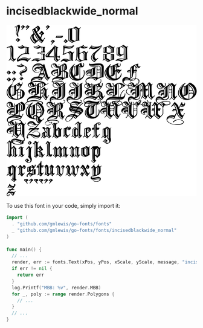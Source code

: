 # incisedblackwide_normal

![incisedblackwide_normal](incisedblackwide_normal.png)

To use this font in your code, simply import it:

```go
import (
  . "github.com/gmlewis/go-fonts/fonts"
  _ "github.com/gmlewis/go-fonts/fonts/incisedblackwide_normal"
)

func main() {
  // ...
  render, err := fonts.Text(xPos, yPos, xScale, yScale, message, "incisedblackwide_normal", Center)
  if err != nil {
    return err
  }
  log.Printf("MBB: %v", render.MBB)
  for _, poly := range render.Polygons {
    // ...
  }
  // ...
}
```
